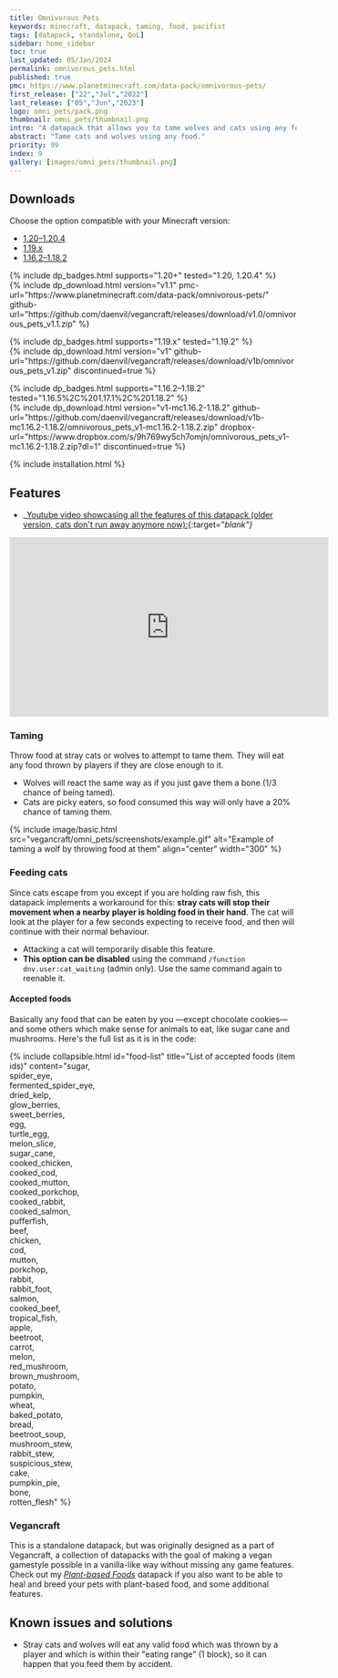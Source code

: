 ```yaml
---
title: Omnivorous Pets
keywords: minecraft, datapack, taming, food, pacifist
tags: [datapack, standalone, QoL]
sidebar: home_sidebar
toc: true
last_updated: 05/Jan/2024
permalink: omnivorous_pets.html
published: true
pmc: https://www.planetminecraft.com/data-pack/omnivorous-pets/
first_release: ["22","Jul","2022"]
last_release: ["05","Jun","2023"]
logo: omni_pets/pack.png
thumbnail: omni_pets/thumbnail.png
intro: "A datapack that allows you to tame wolves and cats using any food."
abstract: "Tame cats and wolves using any food."
priority: 99
index: 9
gallery: [images/omni_pets/thumbnail.png]
---
```


## Downloads

Choose the option compatible with your Minecraft version:

<ul id="profileTabs" class="nav nav-tabs">
    <li class="active"><a href="#current" data-toggle="tab">1.20–1.20.4</a></li>
    <li><a href="#legacy" data-toggle="tab">1.19.x</a></li>
    <li><a href="#legacy2" data-toggle="tab">1.16.2–1.18.2</a></li>
</ul>

<div class="tab-content">
    <div role="tabpanel" class="tab-pane active" id="current">
        <p>
            {% include dp_badges.html supports="1.20+" tested="1.20, 1.20.4" %}
            <br/>
            {% include dp_download.html version="v1.1" pmc-url="https://www.planetminecraft.com/data-pack/omnivorous-pets/" github-url="https://github.com/daenvil/vegancraft/releases/download/v1.0/omnivorous_pets_v1.1.zip" %}
        </p>
    </div>
    <div role="tabpanel" class="tab-pane active" id="legacy">
        <p>
            {% include dp_badges.html supports="1.19.x" tested="1.19.2" %}
            <br/>
            {% include dp_download.html version="v1" github-url="https://github.com/daenvil/vegancraft/releases/download/v1b/omnivorous_pets_v1.zip" discontinued=true %}
        </p>
    </div>
    <div role="tabpanel" class="tab-pane" id="legacy2">
        <p>
            {% include dp_badges.html supports="1.16.2–1.18.2" tested="1.16.5%2C%201.17.1%2C%201.18.2" %}
            <br/>
            {% include dp_download.html version="v1-mc1.16.2-1.18.2" github-url="https://github.com/daenvil/vegancraft/releases/download/v1b-mc1.16.2-1.18.2/omnivorous_pets_v1-mc1.16.2-1.18.2.zip" dropbox-url="https://www.dropbox.com/s/9h769wy5ch7omjn/omnivorous_pets_v1-mc1.16.2-1.18.2.zip?dl=1" discontinued=true %}
        </p>
    </div>
</div>

{% include installation.html %}

## Features

- _[Youtube video showcasing all the features of this datapack (older version, cats don't run away anymore now):](https://youtu.be/V5IjyHmo3BI){:target="_blank"}_

<iframe width="560" height="315" src="https://www.youtube.com/embed/V5IjyHmo3BI" title="YouTube video player" frameborder="0" allow="accelerometer; autoplay; clipboard-write; encrypted-media; gyroscope; picture-in-picture" allowfullscreen></iframe>

### Taming

Throw food at stray cats or wolves to attempt to tame them. They will eat any food thrown by players if they are close enough to it.
- Wolves will react the same way as if you just gave them a bone (1/3 chance of being tamed).
- Cats are picky eaters, so food consumed this way will only have a 20% chance of taming them.

{% include image/basic.html src="vegancraft/omni_pets/screenshots/example.gif" alt="Example of taming a wolf by throwing food at them" align="center" width="300" %}

### Feeding cats

Since cats escape from you except if you are holding raw fish, this datapack implements a workaround for this: **stray cats will stop their movement when a nearby player is holding food in their hand**. The cat will look at the player for a few seconds expecting to receive food, and then will continue with their normal behaviour.

  - Attacking a cat will temporarily disable this feature.
  - **This option can be disabled** using the command `/function dnv.user:cat_waiting` (admin only). Use the same command again to reenable it.

#### Accepted foods

Basically any food that can be eaten by you —except chocolate cookies— and some others which make sense for animals to eat, like sugar cane and mushrooms. Here's the full list as it is in the code:

{% include collapsible.html id="food-list" title="List of accepted foods (item ids)" content="sugar,<br/>spider_eye,<br/>fermented_spider_eye,<br/>dried_kelp,<br/>glow_berries,<br/>sweet_berries,<br/>egg,<br/>turtle_egg,<br/>melon_slice,<br/>sugar_cane,<br/>cooked_chicken,<br/>cooked_cod,<br/>cooked_mutton,<br/>cooked_porkchop,<br/>cooked_rabbit,<br/>cooked_salmon,<br/>pufferfish,<br/>beef,<br/>chicken,<br/>cod,<br/>mutton,<br/>porkchop,<br/>rabbit,<br/>rabbit_foot,<br/>salmon,<br/>cooked_beef,<br/>tropical_fish,<br/>apple,<br/>beetroot,<br/>carrot,<br/>melon,<br/>red_mushroom,<br/>brown_mushroom,<br/>potato,<br/>pumpkin,<br/>wheat,<br/>baked_potato,<br/>bread,<br/>beetroot_soup,<br/>mushroom_stew,<br/>rabbit_stew,<br/>suspicious_stew,<br/>cake,<br/>pumpkin_pie,<br/>bone,<br/>rotten_flesh" %}

### Vegancraft
This is a standalone datapack, but was originally designed as a part of Vegancraft, a collection of datapacks with the goal of making a vegan gamestyle possible in a vanilla-like way without missing any game features. Check out my *[Plant-based Foods](plant-based_foods.html)* datapack if you also want to be able to heal and breed your pets with plant-based food, and some additional features.

## Known issues and solutions

- Stray cats and wolves will eat any valid food which was thrown by a player and which is within their "eating range" (1 block), so it can happen that you feed them by accident.
